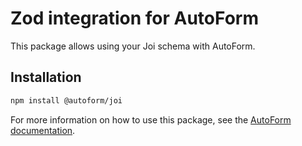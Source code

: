 # Zod integration for AutoForm

This package allows using your Joi schema with AutoForm.

## Installation

```bash
npm install @autoform/joi
```

For more information on how to use this package, see the [AutoForm documentation](https://autoform.vantezzen.io/docs/schemas/joi).
